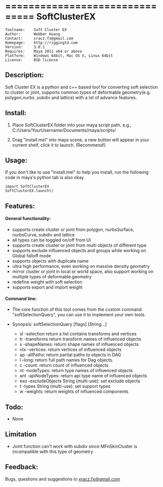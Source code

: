 ===============================
SoftClusterEX
===============================

    Toolname:    Soft Cluster EX  
    Author:      Webber Huang  
    Contact:     xracz.fx@gmail.com  
    Homepage:    http://riggingtd.com  
    Version:     3.0.1  
    Requires:    Maya 2011 x64 or above  
    Platform:    Windows 64bit, Mac OS X, Linux 64bit  
    License:     BSD license  


Description:
----------------------------------------------
  Soft Cluster EX is a python and c++ based tool for converting soft selection to
  cluster or joint, supports common types of deformable geometry(e.g. polygon,nurbs
  ,subdiv and lattice) with a lot of advance features.  


Install:
----------------------------------------------
  1. Place SoftClusterEX folder into your maya script path.
    e.g., C:/Users/YourUsername/Documents/maya/scripts/ 

  2. Drag "install.mel" into maya scene, a new button will appear in your current shelf, 
     click it to launch. (Recommend!)  


Usage:
----------------------------------------------
If you don't like to use "install.mel" to help you install, run the following code in maya's
python tab is also okay.  

    import SoftClusterEX  
    SoftClusterEX.launch()  


Features:
----------------------------------------------
#### General functionality:  

  - supports create cluster or joint from polygon, nurbsSurface, nurbsCurve, subdiv and lattice
  - all types can be toggled on/off from UI
  - supports create cluster or joint from multi objects of different type
  - supports exclude influenced objects and groups while working on Global falloff mode
  - supports objects with duplicate name
  - ultra high performance, even working on massive density geometry
  - mirror cluster or joint in local or world space, also support working on
    multiple types of deformable geometry
  - redefine weight with soft selection
  - supports export and import weight

#### Command line:

  - The core function of this tool comes from the custom command "softSelectionQuery",
    you can use it to implement your own tools.  

  - Synopsis: softSelectionQuery [flags] [String...]
    - sl -selection                            return a list contains transforms and vertices
    - tr -transforms                           return transform names of influenced objects
    - s -shapeNames:                           return shape names of influenced objects
    - vtx -vertices:                           return vertices of influenced objects
    - ap -allPaths:                            return partial paths to objects in DAG
    - l -long:                                 return full path names for Dag objects.
    - c -count:                                return count of influenced objects
    - nt -nodeTypes:                           return type names of influenced objects
    - ant -apiNodeTypes:                       return api type name of influenced objects
    - exo -excludeObjects  String (multi-use): set exclude objects
    - t -types           String (multi-use):   set support types
    - w -weights:                              return weights of influenced components


Todo:
----------------------------------------------
  - None  


Limitation
----------------------------------------------
  - Joint function can't work with subdiv since MFnSkinCluster is incompatible with this type of geometry  


Feedback:
----------------------------------------------
Bugs, questions and suggestions to xracz.fx@gmail.com